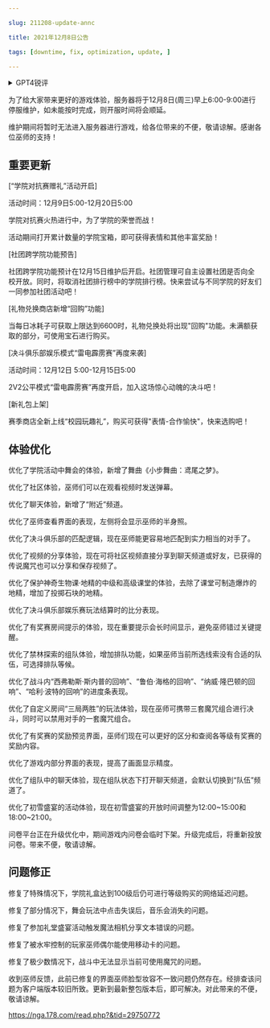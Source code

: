 ---
slug: 211208-update-annc
title: 2021年12月8日公告
tags: [downtime, fix, optimization, update, ]
---
<details>
<summary>GPT4锐评</summary>

</details>
<!--truncate-->


为了给大家带来更好的游戏体验，服务器将于12月8日(周三)早上6:00-9:00进行停服维护，如未能按时完成，则开服时间将会顺延。

维护期间将暂时无法进入服务器进行游戏，给各位带来的不便，敬请谅解。感谢各位巫师的支持！

## 重要更新
[“学院对抗赛赠礼”活动开启]

活动时间：12月9日5:00-12月20日5:00

学院对抗赛火热进行中，为了学院的荣誉而战！

活动期间打开累计数量的学院宝箱，即可获得表情和其他丰富奖励！

[社团跨学院功能预告]

社团跨学院功能预计在12月15日维护后开启。社团管理可自主设置社团是否向全校开放。同时，将取消社团排行榜中的学院排行榜。快来尝试与不同学院的好友们一同参加社团活动吧！

[礼物兑换商店新增“回购”功能]

当每日冰耗子可获取上限达到6600时，礼物兑换处将出现"回购"功能。未满额获取的部分，可使用宝石进行购买。

[决斗俱乐部娱乐模式“雷电霹雳赛”再度来袭]

活动时间：12月12日 5:00-12月15日5:00

2V2公平模式“雷电霹雳赛”再度开启，加入这场惊心动魄的决斗吧！

[新礼包上架]

赛季商店全新上线“校园玩趣礼”，购买可获得"表情-合作愉快"，快来选购吧！

## <span id='optimization'>体验优化</span>
优化了学院活动中舞会的体验，新增了舞曲《小步舞曲：鸢尾之梦》。

优化了社区体验，巫师们可以在观看视频时发送弹幕。

优化了聊天体验，新增了“附近”频道。

优化了巫师查看界面的表现，左侧将会显示巫师的半身照。

优化了决斗俱乐部的匹配逻辑，现在巫师能更容易地匹配到实力相当的对手了。

优化了视频的分享体验，现在可将社区视频直接分享到聊天频道或好友，已获得的传说魔咒也可以分享和保存视频了。

优化了保护神奇生物课·地精的中级和高级课堂的体验，去除了课堂可制造爆炸的地精，增加了投掷石块的地精。

优化了决斗俱乐部娱乐赛玩法结算时的比分表现。

优化了有奖赛房间提示的体验，现在重要提示会长时间显示，避免巫师错过关键提醒。

优化了禁林探索的组队体验，增加排队功能，如果巫师当前所选线索没有合适的队伍，可选择排队等候。

优化了战斗内“西弗勒斯·斯内普的回响”、“鲁伯·海格的回响”、“纳威·隆巴顿的回响”、“哈利·波特的回响”的进度条表现。

优化了自定义房间“三局两胜”的玩法体验，现在巫师可携带三套魔咒组合进行决斗，同时可以禁用对手的一套魔咒组合。

优化了有奖赛的奖励预览界面，巫师们现在可以更好的区分和查阅各等级有奖赛的奖励内容。

优化了游戏内部分界面的表现，提高了画面显示精度。

优化了组队中的聊天体验，现在组队状态下打开聊天频道，会默认切换到“队伍”频道了。

优化了初雪盛宴的活动体验，现在初雪盛宴的开放时间调整为12:00~15:00和18:00~21:00。

问卷平台正在升级优化中，期间游戏内问卷会临时下架。升级完成后，将重新投放问卷。带来不便，敬请谅解。

## <span id='fix'>问题修正</span>
修复了特殊情况下，学院礼盒达到100级后仍可进行等级购买的网络延迟问题。

修复了部分情况下，舞会玩法中点击失误后，音乐会消失的问题。

修复了参加礼堂盛宴活动触发魔法相机分享文本错误的问题。

修复了被水牢控制的玩家巫师偶尔能使用移动卡的问题。

修复了极少数情况下，战斗中无法显示当前可使用魔咒的问题。

收到巫师反馈，此前已修复的界面巫师脸型妆容不一致问题仍然存在。经排查该问题为客户端版本较旧所致。更新到最新整包版本后，即可解决。对此带来的不便，敬请谅解。

https://nga.178.com/read.php?&tid=29750772